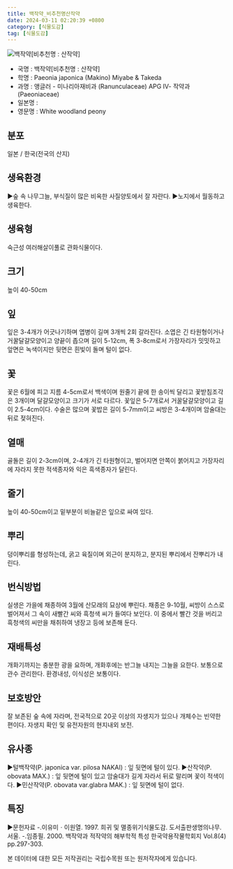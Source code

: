 ```yaml
---
title: 백작약_비추천명산작약
date: 2024-03-11 02:20:39 +0800
category: [식물도감]
tag: [식물도감]
---
```




![백작약[비추천명 : 산작약]](/fileUpload/plants/basic/Paeoniaceae/Paeonia/20229/1_th2.JPG)
- 국명 : 백작약[비추천명 : 산작약]
- 학명 : Paeonia japonica (Makino) Miyabe & Takeda
- 과명 : 앵글러 - 미나리아재비과 (Ranunculaceae) APG Ⅳ- 작약과 (Paeoniaceae)
- 일본명 : 
- 영문명 : White woodland peony


## 분포
일본 / 한국(전국의 산지) 
## 생육환경
▶숲 속 나무그늘, 부식질이 많은 비옥한 사질양토에서 잘 자란다. ▶노지에서 월동하고 생육한다.
## 생육형
숙근성 여러해살이풀로 관화식물이다.
## 크기
높이 40-50cm
## 잎
잎은 3-4개가 어긋나기하며 엽병이 길며 3개씩 2회 갈라진다. 소엽은 긴 타원형이거나 거꿀달걀모양이고 양끝이 좁으며 길이 5-12cm, 폭 3-8cm로서 가장자리가 밋밋하고 앞면은 녹색이지만 뒷면은 흰빛이 돌며 털이 없다.
## 꽃
꽃은 6월에 피고 지름 4-5cm로서 백색이며 원줄기 끝에 한 송이씩 달리고 꽃받침조각은 3개이며 달걀모양이고 크기가 서로 다르다. 꽃잎은 5-7개로서 거꿀달걀모양이고 길이 2.5-4cm이다. 수술은 많으며 꽃밥은 길이 5-7mm이고 씨방은 3-4개이며 암술대는 뒤로 젖혀진다.
## 열매
골돌은 길이 2-3cm이며, 2-4개가 긴 타원형이고, 벌어지면 안쪽이 붉어지고 가장자리에 자라지 못한 적색종자와 익은 흑색종자가 달린다.
## 줄기
높이 40-50cm이고 밑부분이 비늘같은 잎으로 싸여 있다.
## 뿌리
덩이뿌리를 형성하는데, 굵고 육질이며 외근이 분지하고, 분지된 뿌리에서 잔뿌리가 내린다.
## 번식방법
실생은 가을에 채종하여 3월에 산모래의 묘상에 뿌린다. 채종은 9-10월, 씨방이 스스로 벌어져서 그 속이 새빨간 씨와 흑청색 씨가 들여다 보인다. 이 중에서 빨간 것을 버리고 흑청색의 씨만을 채취하여 냉장고 등에 보존해 둔다.
## 재배특성
개화기까지는 충분한 광을 요하며, 개화후에는 반그늘 내지는 그늘을 요한다. 보통으로 관수 관리한다. 환경내성, 이식성은 보통이다.
## 보호방안
잘 보존된 숲 속에 자라며, 전국적으로 20곳 이상의 자생지가 있으나 개체수는 빈약한 편이다. 자생지 확인 및 유전자원의 현지내외 보전.
## 유사종
▶털백작약(P. japonica var. pilosa NAKAI) : 잎 뒷면에 털이 있다. ▶산작약(P. obovata MAX.) : 잎 뒷면에 털이 있고 암술대가 길게 자라서 뒤로 말리며 꽃이 적색이다.▶민산작약(P. obovata var.glabra MAK.) : 잎 뒷면에 털이 없다.
## 특징
▶문헌자료-.이유미ㆍ이원열. 1997. 희귀 및 멸종위기식물도감. 도서출판생명의나무. 서울. -.임종필. 2000.  백작약과 적작약의 해부학적 특성 한국약용작물학회지 Vol.8(4) pp.297-303.






본 데이터에 대한 모든 저작권리는 국립수목원 또는 원저작자에게 있습니다.
